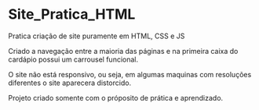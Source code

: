 # Site_Pratica_HTML
Pratica criação de site puramente em HTML, CSS e JS

Criado a navegação entre a maioria das páginas e na primeira caixa do cardápio possui um carrousel funcional.

O site não está responsivo, ou seja, em algumas maquinas com resoluções diferentes o site aparecera distorcido.

Projeto criado somente com o próposito de prática e aprendizado.
